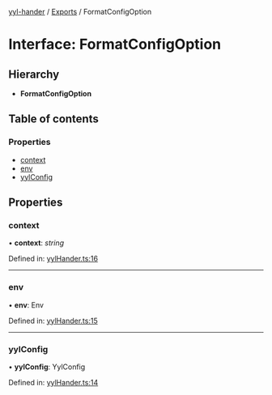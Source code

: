 [yyl-hander](../README.md) / [Exports](../modules.md) / FormatConfigOption

# Interface: FormatConfigOption

## Hierarchy

- **FormatConfigOption**

## Table of contents

### Properties

- [context](formatconfigoption.md#context)
- [env](formatconfigoption.md#env)
- [yylConfig](formatconfigoption.md#yylconfig)

## Properties

### context

• **context**: _string_

Defined in: [yylHander.ts:16](https://github.com/jackness1208/yyl-hander/blob/4886e59/src/yylHander.ts#L16)

---

### env

• **env**: Env

Defined in: [yylHander.ts:15](https://github.com/jackness1208/yyl-hander/blob/4886e59/src/yylHander.ts#L15)

---

### yylConfig

• **yylConfig**: YylConfig

Defined in: [yylHander.ts:14](https://github.com/jackness1208/yyl-hander/blob/4886e59/src/yylHander.ts#L14)
